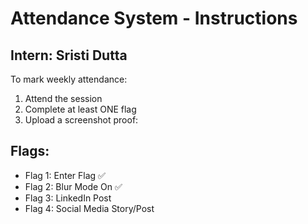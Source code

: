 
# Attendance System - Instructions

## Intern: Sristi Dutta

To mark weekly attendance:
1. Attend the session
2. Complete at least ONE flag
3. Upload a screenshot proof: 

## Flags:
- Flag 1: Enter Flag ✅
- Flag 2: Blur Mode On ✅
- Flag 3: LinkedIn Post 
- Flag 4: Social Media Story/Post
